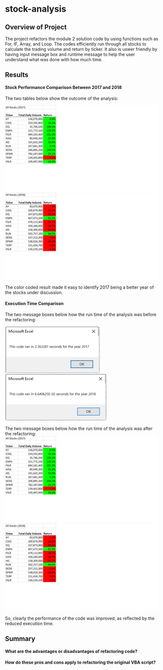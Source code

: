 # stock-analysis

## Overview of Project
The project refactors the module 2 solution code by using functions such as For, IF, Array, and Loop. The codes efficiently run through all stocks to calculate the trading volume and return by ticker. It also is uswer friendly by having input message box and runtime message to help the user understand what was done with how much time. 

## Results

#### Stock Performance Comparison Between 2017 and 2018

The two tables below show the outcome of the analysis: 

![](https://github.com/lu-chang-axonic/stock-analysis/blob/main/2017%20Result%20for%20Stock%20Analysis.png)
![](https://github.com/lu-chang-axonic/stock-analysis/blob/main/2018%20Result%20for%20Stock%20Analysis.png)

The color coded result made it easy to identify 2017 being a better year of the stocks under discussion. 

#### Execution Time Comparison
The two message boxes below how the run time of the analysis was before the refactoring:

![](https://github.com/lu-chang-axonic/stock-analysis/blob/main/images/Original%20Run%20Time%202017.PNG)
![](https://github.com/lu-chang-axonic/stock-analysis/blob/main/images/Original%20Run%20Time%202018.PNG)

The two message boxes below how the run time of the analysis was after the refactoring:
![](https://github.com/lu-chang-axonic/stock-analysis/blob/main/2017%20Result%20for%20Stock%20Analysis.png)
![](https://github.com/lu-chang-axonic/stock-analysis/blob/main/2018%20Result%20for%20Stock%20Analysis.png)

So, clearly the performance of the code was improved, as reflected by the reduced execution time.

## Summary
#### What are the advantages or disadvantages of refactoring code?
#### How do these pros and cons apply to refactoring the original VBA script?
